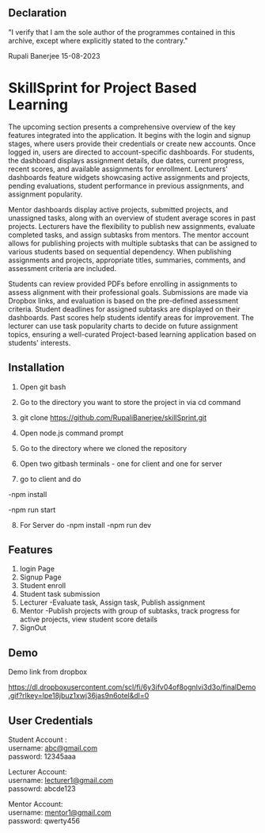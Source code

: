 
## Declaration

"I verify that I am the sole author of the programmes contained in this archive, except where explicitly stated to the contrary."

Rupali Banerjee
15-08-2023


# SkillSprint for Project Based Learning




The upcoming section presents a comprehensive overview of the key features integrated into the application. It begins with the login and signup stages, where users provide their credentials or create new accounts. Once logged in, users are directed to account-specific dashboards. For students, the dashboard displays assignment details, due dates, current progress, recent scores, and available assignments for enrollment. Lecturers' dashboards feature widgets showcasing active assignments and projects, pending evaluations, student performance in previous assignments, and assignment popularity. 

Mentor dashboards display active projects, submitted projects, and unassigned tasks, along with an overview of student average scores in past projects. Lecturers have the flexibility to publish new assignments, evaluate completed tasks, and assign subtasks from mentors. The mentor account allows for publishing projects with multiple subtasks that can be assigned to various students based on sequential dependency. When publishing assignments and projects, appropriate titles, summaries, comments, and assessment criteria are included. 

Students can review provided PDFs before enrolling in assignments to assess alignment with their professional goals. Submissions are made via Dropbox links, and evaluation is based on the pre-defined assessment criteria. Student deadlines for assigned subtasks are displayed on their dashboards. Past scores help students identify areas for improvement. The lecturer can use task popularity charts to decide on future assignment topics, ensuring a well-curated Project-based learning application based on students' interests.

## Installation
1. Open git bash

2. Go to the directory you want to store the project in via cd command

3. git clone https://github.com/RupaliBanerjee/skillSprint.git

4. Open node.js command prompt

5. Go to the directory where we cloned the repository

6. Open two gitbash terminals - one for client and one for server

7. go to client and do 

-npm install

-npm run start

8. For Server do
-npm install
-npm run dev


## Features


 


1. login Page
2. Signup Page
3. Student enroll
4. Student task submission
5. Lecturer -Evaluate task, Assign task, Publish assignment
6. Mentor -Publish projects with group of subtasks, track progress for active projects, view student score details
7. SignOut



## Demo

Demo link from dropbox


https://dl.dropboxusercontent.com/scl/fi/6y3ifv04of8ognlvi3d3o/finalDemo.gif?rlkey=lpe18jbuz1xwj36jas9n6otel&dl=0

## User Credentials 

Student Account :  
username: abc@gmail.com  
password: 12345aaa

Lecturer Account:  
username: lecturer1@gmail.com  
passowrd: abcde123

Mentor Account:  
username: mentor1@gmail.com  
password: qwerty456  